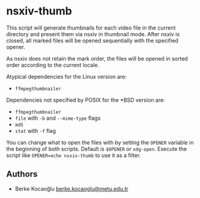 # nsxiv-thumb

This script will generate thumbnails for each video file in the current directory
and present them via nsxiv in thumbnail mode. After nsxiv is closed, all marked
files will be opened sequentially with the specified opener.

As nsxiv does not retain the mark order, the files will be opened in sorted order
according to the current locale.

Atypical dependencies for the Linux version are:
- `ffmpegthumbnailer`

Dependencies not specified by POSIX for the \*BSD version are:
- `ffmpegthumbnailer`
- `file` with `-b` and `--mime-type` flags
- `md5`
- `stat` with `-f` flag

You can change what to open the files with by setting the `OPENER` variable in
the beginning of both scripts. Default is `$OPENER` or `xdg-open`. Execute the
script like `OPENER=echo nsxiv-thumb` to use it as a filter.

## Authors

* Berke Kocaoğlu <berke.kocaoglu@metu.edu.tr>
